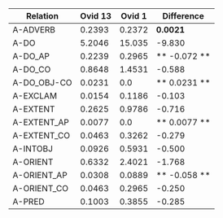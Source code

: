 
| Relation  | Ovid 13  |  Ovid 1 | Difference  | 
|---|---|---|---|
| A-ADVERB | 0.2393 | 0.2372 |**0.0021**  |
| A-DO | 5.2046 | 15.035 |-9.830 |
| A-DO_AP | 0.2239 | 0.2965 |** -0.072 **  |
| A-DO_CO | 0.8648 | 1.4531 |-0.588 |
| A-DO_OBJ-CO | 0.0231 | 0.0 |** 0.0231 **  |
| A-EXCLAM | 0.0154 | 0.1186 |-0.103 |
| A-EXTENT | 0.2625 | 0.9786 |-0.716 |
| A-EXTENT_AP | 0.0077 | 0.0 |** 0.0077 **  |
| A-EXTENT_CO | 0.0463 | 0.3262 |-0.279 |
| A-INTOBJ | 0.0926 | 0.5931 |-0.500 |
| A-ORIENT | 0.6332 | 2.4021 |-1.768 |
| A-ORIENT_AP | 0.0308 | 0.0889 |** -0.058 **  |
| A-ORIENT_CO | 0.0463 | 0.2965 |-0.250 |
| A-PRED | 0.1003 | 0.3855 |-0.285 |
